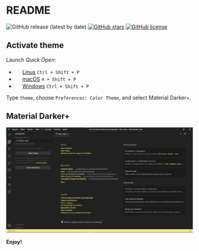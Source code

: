 # README

![GitHub release (latest by date)](https://img.shields.io/github/v/release/jos3s/Material-Darker-Plus?style=for-the-badge)
[![GitHub stars](https://img.shields.io/github/stars/jos3s/Material-Darker-Plus?style=for-the-badge)](https://github.com/jos3s/Material-Darker-Plus/stargazers)
[![GitHub license](https://img.shields.io/github/license/jos3s/Material-Darker-Plus?style=for-the-badge)](https://github.com/jos3s/Material-Darker-Plus/blob/master/LICENSE)

## Activate theme

Launch *Quick Open*:

  - <img src="https://www.kernel.org/theme/images/logos/favicon.png" width=16 height=16/> <a href="https://code.visualstudio.com/shortcuts/keyboard-shortcuts-linux.pdf">Linux</a> `Ctrl + Shift + P`
  - <img src="https://developer.apple.com/favicon.ico" width=16 height=16/> <a href="https://code.visualstudio.com/shortcuts/keyboard-shortcuts-macos.pdf">macOS</a> `⌘ + Shift + P`
  - <img src="https://www.microsoft.com/favicon.ico" width=16 height=16/> <a href="https://code.visualstudio.com/shortcuts/keyboard-shortcuts-windows.pdf">Windows</a> `Ctrl + Shift + P`

Type `theme`, choose `Preferences: Color Theme`, and select Material Darker+.

## Material Darker+

![Image](theme.jpg)

**Enjoy!**

### 